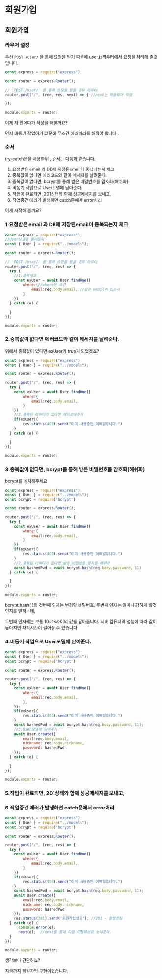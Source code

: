 # 회원가입

## 회원가입

### 라우저 설정

우선 `POST /user/`   을 통해 요청을 받기 때문에 user.js라우터에서 요청을 처리해 줄것입니다. 

```javascript
const express = require("express");

const router = express.Router();

// 'POST /user/' 를 통해 요청을 받을 경우 라우터
router.post("/", (req, res, next) => { //next는 미들웨어 작업
  
});

module.exports = router;
```

이제 저 안에다가 작성을 해볼까요? 

먼저 비동기 작업이기 떄문에 무조건 에러처리를 해줘야 합니다 . 

### 순서

try-catch문을 사용한뒤 , 순서는 다음과 같습니다. 

1. 요청받은 email 과 DB에 저장된email이 중복되는지 체크
2.  중복값이 없다면 에러코드와 같이 메세지를 날려준다.
3. 중복값이 없다면, bcrypt를 통해 받은 비밀번호를 암호화\(해쉬화\)
4. 비동기 작업으로 User모델에 담아준다.
5. 작업이 완료되면, 201상태와 함께 성공메세지를 보내고,
6. 작업중간 에러가 발생하면 catch문에서 error처리

이제 시작해 볼까요? 

### 1.요청받은 email 과 DB에 저장된email이 중복되는지 체크

```javascript
const express = require("express");
//User모델을 불러온뒤
const { User } = require("../models");

const router = express.Router();

// 'POST /user/' 를 통해 요청을 받을 경우 라우터
router.post("/", (req, res) => {
  try {
    //1.중복체크
    const exUser = await User.findOne({
        where:{//where은 조건
            email:req.body.email, //같은 email이 있는지
        }
    })
  } catch (e) {
      
  }
});

module.exports = router;
```

### 2.중복값이 없다면 에러코드와 같이 메세지를 날려준다.

위에서 중복값이 있다면 exUser가 true가 되었겠죠?

```javascript
const express = require("express");
const { User } = require("../models");

const router = express.Router();

router.post("/", (req, res) => {
  try {
    const exUser = await User.findOne({
        where:{
            email:req.body.email,
        }
    })
    //2.중복된 아이디가 있다면 에러보내주기
    if(exUser){
        res.status(403).send("이미 사용중인 이메일입니다.")
    }
  } catch (e) {
      
  }
});

module.exports = router;

```

### 3.중복값이 없다면, bcrypt를 통해 받은 비밀번호를 암호화\(해쉬화\)

bcrypt를 설치해주세요

```javascript
const express = require("express");
const { User } = require("../models");
const bcrypt = require('bcrypt')

const router = express.Router();

router.post("/", (req, res) => {
  try {
    const exUser = await User.findOne({
        where:{
            email:req.body.email,
        }
    })
    if(exUser){
        res.status(403).send("이미 사용중인 이메일입니다.")
    }
    //2.중복된 아이디가 없다면 받은 비밀번호 문자열 해쉬화
    const hashedPwd = await bcrypt.hash(req.body.password, 11)
  } catch (e) {
      
  }
});

module.exports = router;
```

bcrypt.hash\( \)의 첫번째 인자는 변경할 비밀번호, 두번째 인자는 얼마나 강하게 할것인지를 말하는데,

두번째 인자에는 보통 10~13사이의 값을 담아줍니다. 서버 컴퓨터의 성능에 따라 값이 높아지면 처리시간이 길어질 수 있습니다. 

### 4.비동기 작업으로 User모델에 담아준다.

```javascript
const express = require("express");
const { User } = require("../models");
const bcrypt = require('bcrypt')

const router = express.Router();

router.post("/", (req, res) => {
  try {
    const exUser = await User.findOne({
        where:{
            email:req.body.email,
        },
    });
    if(exUser){
        res.status(403).send("이미 사용중인 이메일입니다.")
    }
    const hashedPwd = await bcrypt.hash(req.body.password, 11);
    //3.User모델에 담아주기
    await User.create({
        email:req.body.email,
        nickname: req.body.nickname,
        password: hashedPwd
    });
  } catch (e) {
      
  }
});

module.exports = router;

```

### 

### 5.작업이 완료되면, 201상태와 함께 성공메세지를 보내고,

### 6.작업중간 에러가 발생하면 catch문에서 error처리

```javascript
const express = require("express");
const { User } = require("../models");
const bcrypt = require('bcrypt')

const router = express.Router();

router.post("/", (req, res) => {
  try {
    const exUser = await User.findOne({
        where:{
            email:req.body.email,
        }
    })
    if(exUser){
        res.status(403).send("이미 사용중인 이메일입니다.")
    }
    const hashedPwd = await bcrypt.hash(req.body.password, 11);
    await User.create({
        email:req.body.email,
        nickname: req.body.nickname,
        password: hashedPwd
    });
    res.status(201).send('회원가입성공'); //201 - 잘생성됨
  } catch (e) {
      console.error(e);
      next(e);  //next를 통해 다음 미들웨어로 보내준다.
  }
});

module.exports = router;
```

생각보다 간단하죠? 

지금까지 회원가입 구현이었습니다.

### 

### 

### 



